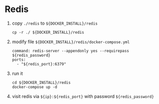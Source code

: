 # Redis
1. copy `./redis` to `${DOCKER_INSTALL}/redis`
        
       cp -r ./ ${DOCKER_INSTALL}/redis
2. modify file `${DOCKER_INSTALL}/redis/docker-compose.yml`

       command: redis-server --appendonly yes --requirepass ${redis_password}
       ports:
         - "${redis_port}:6379"
3. run it

       cd ${DOCKER_INSTALL}/redis
       docker-compose up -d
4. visit redis via `${ip}:${redis_port}` with password `${redis_password}`